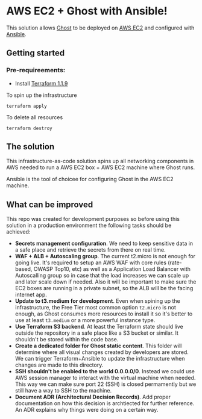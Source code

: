 # AWS EC2 + Ghost with Ansible!

This solution allows [Ghost](https://ghost.org/) to be deployed on [AWS EC2](https://aws.amazon.com/ec2/) and configured with [Ansible](https://www.ansible.com/).

## Getting started

### Pre-requireements:

- Install [Terraform 1.1.9](https://learn.hashicorp.com/tutorials/terraform/install-cli)

To spin up the infrastructure
```
terraform apply
```

To delete all resources
```
terraform destroy
```

## The solution

This infrastructure-as-code solution spins up all networking components in AWS needed to run a AWS EC2 box + AWS EC2 machine where Ghost runs.

Ansible is the tool of choicee for configuring Ghost in the AWS EC2 machine. 



## What can be improved

This repo was created for development purposes so before using this solution in a production environment the following tasks should be achieved:

- **Secrets management configuration**. We need to keep sensitive data in a safe place and retrieve the secrets from there on real time.
- **WAF + ALB + Autoscaling group**. The current t2.micro is not enough for going live. It's required to setup an AWS WAF with core rules (rate-based, OWASP Top10, etc) as well as a Application Load Balancer with Autoscalling group so in case that the load increases we can scale up and later scale down if needed. Also it will be important to make sure the EC2 boxes are running in a private subnet, so the ALB will be the facing internet app.
- **Update to t3.medium for development**. Even when spining up the infrastructure, the Free Tier most common option `t2.micro` is not enough, as Ghost consumes more resources to install it so it's better to use at least `t3.medium` or a more powerful instance type.
- **Use Terraform S3 backend**. At least the Terraform state should live outside the repository in a safe place like a S3 bucket or similar. It shouldn't be stored within the code base.
- **Create a dedicated folder for Ghost static content**. This folder will determine where all visual changes created by developers are stored. We can trigger Terraform+Ansible to update the infrastructure when changes are made to this directory.
- **SSH shouldn't be enabled to the world 0.0.0.0/0**. Instead we could use AWS session manager to interact with the virtual machine when needed. This way we can make sure port 22 (SSH) is closed permamently but we still have a way to SSH to the machine.
- **Document ADR (Architectural Decision Records)**. Add proper documentation on how this decision is archtiected for further reference. An ADR explains why things were doing on a certain way.

